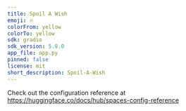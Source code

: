 ```yaml
---
title: Spoil A Wish
emoji: 🔥
colorFrom: yellow
colorTo: yellow
sdk: gradio
sdk_version: 5.8.0
app_file: app.py
pinned: false
license: mit
short_description: Spoil-A-Wish
---
```


Check out the configuration reference at https://huggingface.co/docs/hub/spaces-config-reference
